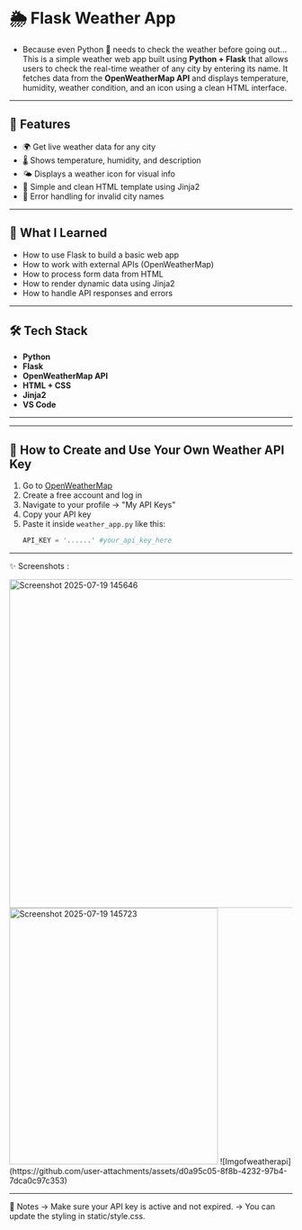 # 🌦️ Flask Weather App
 - Because even Python 🐍 needs to check the weather before going out...
This is a simple weather web app built using **Python + Flask** that allows users to check the real-time weather of any city by entering its name. It fetches data from the **OpenWeatherMap API** and displays temperature, humidity, weather condition, and an icon using a clean HTML interface.

---

## 🚀 Features

- 🌍 Get live weather data for any city
- 🌡️ Shows temperature, humidity, and description
- 🌤️ Displays a weather icon for visual info
- 🧾 Simple and clean HTML template using Jinja2
- 🔁 Error handling for invalid city names

---

## 🧠 What I Learned

- How to use Flask to build a basic web app
- How to work with external APIs (OpenWeatherMap)
- How to process form data from HTML
- How to render dynamic data using Jinja2
- How to handle API responses and errors

---

## 🛠️ Tech Stack

- **Python**
- **Flask**
- **OpenWeatherMap API**
- **HTML + CSS**
- **Jinja2**
- **VS Code**

---


---

## 📌 How to Create and Use Your Own Weather API Key

1. Go to [OpenWeatherMap](https://openweathermap.org/api)
2. Create a free account and log in
3. Navigate to your profile → "My API Keys"
4. Copy your API key
5. Paste it inside `weather_app.py` like this:
   ```python
   API_KEY = '......' #your_api_key_here
   ```

---

✨ Screenshots :

<img width="1222" height="584" alt="Screenshot 2025-07-19 145646" src="https://github.com/user-attachments/assets/f6812320-9077-4d21-9fe3-aaab1829c215" />
<img width="371" height="456" alt="Screenshot 2025-07-19 145723" src="https://github.com/user-attachments/assets/8542b733-5769-4b2e-8d2d-0de7002a6acf" />
![Imgofweatherapi](https://github.com/user-attachments/assets/d0a95c05-8f8b-4232-97b4-7dca0c97c353)

---

📌 Notes
-> Make sure your API key is active and not expired.
-> You can update the styling in static/style.css.






